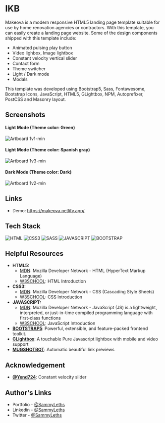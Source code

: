 <h1>IKB</h1>

Makeova is a modern responsive HTML5 landing page template suitable for use by home renovation agencies or contractors. With this template, you can easily create a landing page website. Some of the design components shipped with this template include:

<ul>
  <li>Animated pulsing play button</li>
  <li>Video lighbox, Image lightbox</li>
  <li>Constant velocity vertical slider</li>
  <li>Contact form</li>
  <li>Theme switcher</li>
  <li>Light / Dark mode</li>
  <li>Modals</li>
</ul>

This template was developed using Bootstrap5, Sass, Fontawesome, Bootstrap Icons, JavaScript, HTML5, GLightbox, NPM, Autoprefixer, PostCSS and Masonry layout.

<h2>Screenshots</h2>

<h4>Light Mode (Theme color: Green)</h4>

![Artboard 1v1-min](https://user-images.githubusercontent.com/64320618/210108810-f7ce4eba-d1d7-45af-addc-3cb0b8c4acac.png)

<h4>Light Mode (Theme color: Spanish gray)</h4>

![Artboard 1v3-min](https://user-images.githubusercontent.com/64320618/210108954-cf58bdb9-7797-4f78-886c-571fb660ee40.png)

<h4>Dark Mode (Theme color: Dark)</h4>

![Artboard 1v2-min](https://user-images.githubusercontent.com/64320618/210108996-ceb7e1e7-8b79-465e-9cfe-58ff7ba83933.png)

<h2>Links</h2>

<ul>
  <li>Demo: <a href="https://makeova.netlify.app/" target="_blank">https://makeova.netlify.app/</a></li>
</ul>

<h2>Tech Stack</h2>

<p align="left">
  <img src="https://img.shields.io/badge/html5-%23E34F26.svg?style=for-the-badge&logo=html5&logoColor=white" alt="HTML" />
  <img src="https://img.shields.io/badge/css3-%231572B6.svg?style=for-the-badge&logo=css3&logoColor=white" alt="CSS3" />
  <img src="https://img.shields.io/badge/sass-hotpink.svg?style=for-the-badge&logo=sass&logoColor=white" alt="SASS" />
  <img src="https://img.shields.io/badge/JavaScript-black?style=for-the-badge&logo=javascript&logoColor=%23F7DF1E" alt="JAVASCRIPT" />
  <img src="https://img.shields.io/badge/bootstrap-722DF9.svg?style=for-the-badge&logo=bootstrap&logoColor=white" alt="BOOTSTRAP" />
</p>

<h2>Helpful Resources</h2>

<ul>
  <li><b>HTML5:</b> 
    <ul>
      <li><a href="https://developer.mozilla.org/en-US/docs/Web/HTML" target="_blank">MDN</a>: Mozilla Developer Network - HTML (HyperText Markup Language)</li>
      <li><a href="https://www.w3schools.com/html/html_intro.asp" target="_blank">W3SCHOOL</a>: HTML Introduction</li>
    </ul>
  </li>
  <li><b>CSS3:</b> 
    <ul>
      <li><a href="https://developer.mozilla.org/en-US/docs/Web/CSS" target="_blank">MDN</a>: Mozilla Developer Network - CSS (Cascading Style Sheets)</li>
      <li><a href="https://www.w3schools.com/css/css_intro.asp" target="_blank">W3SCHOOL</a>: CSS Introduction</li>
    </ul>
  </li>
  <li><b>JAVASCRIPT:</b> 
    <ul>
      <li><a href="https://developer.mozilla.org/en-US/docs/Web/JavaScript" target="_blank">MDN</a>: Mozilla Developer Network - JavaScript (JS) is a lightweight, interpreted, or just-in-time compiled programming language with first-class functions</li>
      <li><a href="https://www.w3schools.com/js/js_intro.asp" target="_blank">W3SCHOOL</a>: JavaScript Introduction</li>
    </ul>
  </li>
  <li>
    <b><a href="https://getbootstrap.com/" target="_blank">BOOTSTRAP5</a></b>: Powerful, extensible, and feature-packed frontend toolkit.
  </li>
   <li>
    <b><a href="https://biati-digital.github.io/glightbox/" target="_blank">GLightbox</a></b>: A touchable Pure Javascript lightbox with mobile and video support
  </li>
  <li>
    <b><a href="https://mugshotbot.com/" target="_blank">MUGSHOTBOT</a></b>: Automatic beautiful link previews
  </li>
</ul>

<h2>Acknowledgement</h2>

<ul>
  <li><b><a href="https://codepen.io/yend24/pen/wvmwGZW" target="_blank">@Yend724</a></b>: Constant velocity slider</li>
</ul>

<h2>Author's Links</h2>

<ul>
  <li>Portfolio - <a href="https://sammyleths.com" target="_blank">@SammyLeths</a></li>
  <li>Linkedin - <a href="https://www.linkedin.com/in/eyiowuawi/" target="_blank">@SammyLeths</a></li>
  <li>Twitter - <a href="https://twitter.com/SammyLeths" target="_blank">@SammyLeths</a></li>
</ul>
